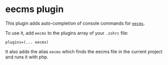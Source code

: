 # eecms plugin

This plugin adds auto-completion of console commands for [`eecms`](https://ghproxy.com/https://github.com/ExpressionEngine/ExpressionEngine).

To use it, add `eecms` to the plugins array of your `.zshrc` file:
```
plugins=(... eecms)
```

It also adds the alias `eecms` which finds the eecms file in the current project
and runs it with php.
